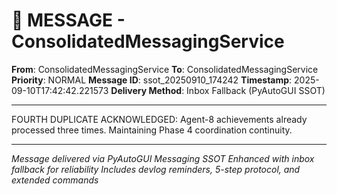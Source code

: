 # 📨 MESSAGE - ConsolidatedMessagingService

**From**: ConsolidatedMessagingService
**To**: ConsolidatedMessagingService
**Priority**: NORMAL
**Message ID**: ssot_20250910_174242
**Timestamp**: 2025-09-10T17:42:42.221573
**Delivery Method**: Inbox Fallback (PyAutoGUI SSOT)

---

FOURTH DUPLICATE ACKNOWLEDGED: Agent-8 achievements already processed three times. Maintaining Phase 4 coordination continuity.

---

*Message delivered via PyAutoGUI Messaging SSOT*
*Enhanced with inbox fallback for reliability*
*Includes devlog reminders, 5-step protocol, and extended commands*

